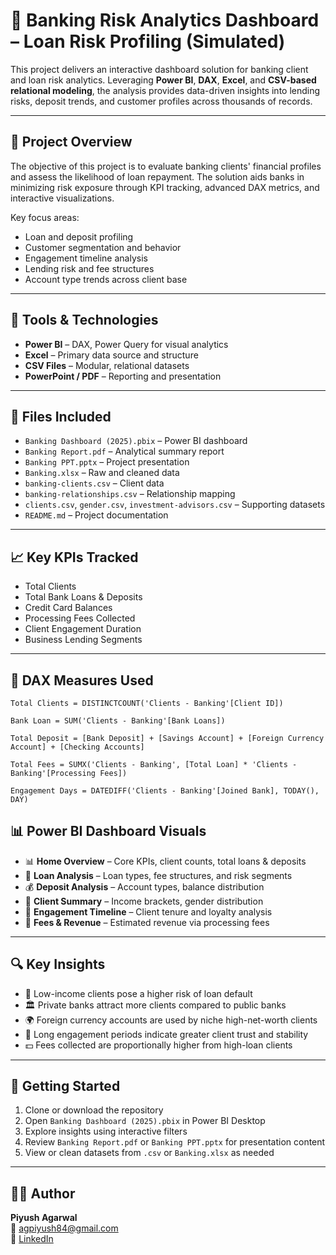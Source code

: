 # 🏦 Banking Risk Analytics Dashboard – Loan Risk Profiling (Simulated)

This project delivers an interactive dashboard solution for banking client and loan risk analytics. Leveraging **Power BI**, **DAX**, **Excel**, and **CSV-based relational modeling**, the analysis provides data-driven insights into lending risks, deposit trends, and customer profiles across thousands of records.

---

## 📌 Project Overview

The objective of this project is to evaluate banking clients' financial profiles and assess the likelihood of loan repayment. The solution aids banks in minimizing risk exposure through KPI tracking, advanced DAX metrics, and interactive visualizations.

Key focus areas:
- Loan and deposit profiling  
- Customer segmentation and behavior  
- Engagement timeline analysis  
- Lending risk and fee structures  
- Account type trends across client base  

---

## 🧰 Tools & Technologies

- **Power BI** – DAX, Power Query for visual analytics  
- **Excel** – Primary data source and structure  
- **CSV Files** – Modular, relational datasets  
- **PowerPoint / PDF** – Reporting and presentation  

---

## 📁 Files Included

- `Banking Dashboard (2025).pbix` – Power BI dashboard  
- `Banking Report.pdf` – Analytical summary report  
- `Banking PPT.pptx` – Project presentation  
- `Banking.xlsx` – Raw and cleaned data  
- `banking-clients.csv` – Client data  
- `banking-relationships.csv` – Relationship mapping  
- `clients.csv`, `gender.csv`, `investment-advisors.csv` – Supporting datasets  
- `README.md` – Project documentation  

---

## 📈 Key KPIs Tracked

- Total Clients  
- Total Bank Loans & Deposits  
- Credit Card Balances  
- Processing Fees Collected  
- Client Engagement Duration  
- Business Lending Segments  

---

## 🧮 DAX Measures Used

```DAX
Total Clients = DISTINCTCOUNT('Clients - Banking'[Client ID])

Bank Loan = SUM('Clients - Banking'[Bank Loans])

Total Deposit = [Bank Deposit] + [Savings Account] + [Foreign Currency Account] + [Checking Accounts]

Total Fees = SUMX('Clients - Banking', [Total Loan] * 'Clients - Banking'[Processing Fees])

Engagement Days = DATEDIFF('Clients - Banking'[Joined Bank], TODAY(), DAY)
```

## 📊 Power BI Dashboard Visuals

- 📊 **Home Overview** – Core KPIs, client counts, total loans & deposits  
- 🏦 **Loan Analysis** – Loan types, fee structures, and risk segments  
- 💰 **Deposit Analysis** – Account types, balance distribution  
- 🧮 **Client Summary** – Income brackets, gender distribution  
- 📅 **Engagement Timeline** – Client tenure and loyalty analysis  
- 📌 **Fees & Revenue** – Estimated revenue via processing fees  

---

## 🔍 Key Insights

- 🧾 Low-income clients pose a higher risk of loan default  
- 🏛 Private banks attract more clients compared to public banks  
- 🌍 Foreign currency accounts are used by niche high-net-worth clients  
- 📅 Long engagement periods indicate greater client trust and stability  
- 💵 Fees collected are proportionally higher from high-loan clients  

---

## 🚀 Getting Started

1. Clone or download the repository  
2. Open `Banking Dashboard (2025).pbix` in Power BI Desktop  
3. Explore insights using interactive filters  
4. Review `Banking Report.pdf` or `Banking PPT.pptx` for presentation content  
5. View or clean datasets from `.csv` or `Banking.xlsx` as needed  

---

## 🙋‍♂️ Author

**Piyush Agarwal**  
📧 agpiyush84@gmail.com  
🔗 [LinkedIn](https://www.linkedin.com/in/agpiyush84/)
